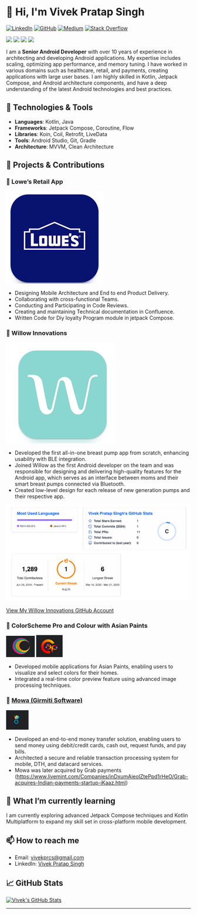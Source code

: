 # 👋 Hi, I'm Vivek Pratap Singh

[![LinkedIn](https://img.shields.io/badge/LinkedIn-Connect-blue)](https://www.linkedin.com/in/vivek-pratap-singh-97669627/)
[![GitHub](https://img.shields.io/badge/GitHub-Follow-black)](https://github.com/vivekprcs)
[![Medium](https://img.shields.io/badge/Medium-Read-12100E)](https://medium.com/@vivekprcs)
[![Stack Overflow](https://img.shields.io/badge/Stack%20Overflow-Participate-F58025)](https://stackoverflow.com/users/3690085/vivek-pratap-singh)
<p align="left">
  <img src="https://img.shields.io/badge/Kotlin-0095D5?style=flat&logo=kotlin&logoColor=white" />
  <img src="https://img.shields.io/badge/Android-3DDC84?style=flat&logo=android&logoColor=white" />
  <img src="https://img.shields.io/badge/Java-007396?style=flat&logo=java&logoColor=white" />
  <img src="https://img.shields.io/badge/Git-F05032?style=flat&logo=git&logoColor=white" />
  <!-- Add more badges as needed -->
</p>

I am a **Senior Android Developer** with over 10 years of experience in architecting and developing Android applications. My expertise includes scaling, optimizing app performance, and memory tuning. I have worked in various domains such as healthcare, retail, and payments, creating applications with large user bases. I am highly skilled in Kotlin, Jetpack Compose, and Android architecture components, and have a deep understanding of the latest Android technologies and best practices.

## 🔧 Technologies & Tools

- **Languages**: Kotlin, Java
- **Frameworks**: Jetpack Compose, Coroutine, Flow
- **Libraries**: Koin, Coil, Retrofit, LiveData
- **Tools**: Android Studio, Git, Gradle
- **Architecture**: MVVM, Clean Architecture

## 🚀 Projects & Contributions

### 🛒 Lowe’s Retail App

[![Lowe’s Retail App](./lowes.png)](https://play.google.com/store/apps/details?id=com.lowes.android)

- Designing Mobile Architecture and End to end Product Delivery.
- Collaborating with cross-functional Teams.
- Conducting and Participating in Code Reviews. 
- Creating and maintaining Technical documentation in Confluence.
- Written Code for Diy loyalty Program module in jetpack Compose.

 ### 🍼 Willow Innovations
 
[![Willow Gen3 App ](./willow.png)](https://play.google.com/store/apps/details?id=com.willowpump.willow)

- Developed the first all-in-one breast pump app from scratch, enhancing usability with BLE integration.
- Joined Willow as the first Android developer on the team and was responsible for designing and delivering high-quality features for the Android app, which serves as an interface between moms and their smart breast pumps connected via Bluetooth.
- Created low-level design for each release of new generation pumps and their respective app.

[![GitHub Contributions](https://raw.githubusercontent.com/vivekprcs/vivekprcs/main/Screen%20Shot%202024-08-25%20at%208.26.06%20PM.png)](https://github.com/viveksinghwillow)
<div align="left">
  <a href="https://github.com/viveksinghwillow">View My Willow Innovations GitHub Account</a>
</div>

### 🎨 ColorScheme Pro and Colour with Asian Paints
[![ColorScheme Pro](https://raw.githubusercontent.com/vivekprcs/vivekprcs/main/colorschemepro.png)](https://play.google.com/store/apps/details?id=com.asianpaints.home)
[![Colour with Asian Paints](https://raw.githubusercontent.com/vivekprcs/vivekprcs/main/colorwithasianpaints.png)](https://play.google.com/store/apps/details?id=com.asianpaints.dbu.digital.colourwithasianpaints)

- Developed mobile applications for Asian Paints, enabling users to visualize and select colors for their homes.
- Integrated a real-time color preview feature using advanced image processing techniques.

### 🏦 [Mowa (Girmiti Software)](https://mowa.com)

[![Mowa Wallet ](./Mowa.png)](https://play.google.com/store/apps/details?id=com.ikaaz.ikaazconsumer)

- Developed an end-to-end money transfer solution, enabling users to send money using debit/credit cards, cash out, request funds, and pay bills.
- Architected a secure and reliable transaction processing system for mobile, DTH, and datacard services.
-  Mowa was later acquired by Grab payments (https://www.livemint.com/Companies/inDxumAieolZtePpd1rHeO/Grab-acquires-Indian-payments-startup-iKaaz.html)

## 🌱 What I’m currently learning

I am currently exploring advanced Jetpack Compose techniques and Kotlin Multiplatform to expand my skill set in cross-platform mobile development.

## 📫 How to reach me

- Email: [vivekprcs@gmail.com](mailto:vivekprcs@gmail.com)
- LinkedIn: [Vivek Pratap Singh](https://www.linkedin.com/in/vivek-pratap-singh-97669627/)

## 📈 GitHub Stats

[![Vivek's GitHub Stats](https://github-readme-stats.vercel.app/api?username=vivekprcs&show_icons=true&theme=dark)](https://github.com/vivekprcs)

---
